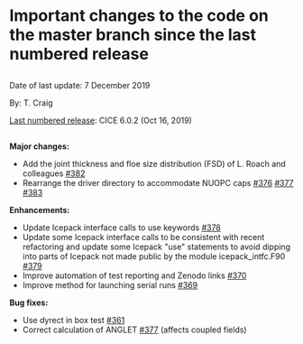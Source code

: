 # Important changes to the code on the master branch since the last numbered release
 
## 

Date of last update:  7 December 2019

By:  T. Craig

[Last numbered release](https://github.com/CICE-Consortium/CICE/releases): CICE 6.0.2 (Oct 16, 2019)

## 

**Major changes:**

* Add the joint thickness and floe size distribution (FSD) of L. Roach and colleagues [#382](https://github.com/CICE-Consortium/CICE/pull/382) 
* Rearrange the driver directory to accommodate NUOPC caps [#376](https://github.com/CICE-Consortium/CICE/pull/376) [#377](https://github.com/CICE-Consortium/CICE/pull/377) [#383](https://github.com/CICE-Consortium/CICE/pull/383)

**Enhancements:**

* Update Icepack interface calls to use keywords [#378](https://github.com/CICE-Consortium/CICE/pull/378)
* Update some Icepack interface calls to be consistent with recent refactoring and update some Icepack "use" statements to avoid dipping into parts of Icepack not made public by the module icepack_intfc.F90 [#379](https://github.com/CICE-Consortium/CICE/pull/379)
* Improve automation of test reporting and Zenodo links [#370](https://github.com/CICE-Consortium/CICE/pull/370)
* Improve method for launching serial runs [#369](https://github.com/CICE-Consortium/CICE/pull/369)

**Bug fixes:**

* Use dyrect in box test [#361](https://github.com/CICE-Consortium/CICE/pull/361)
* Correct calculation of ANGLET [#377](https://github.com/CICE-Consortium/CICE/pull/377) (affects coupled fields)